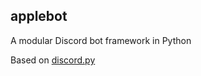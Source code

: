 ## applebot
A modular Discord bot framework in Python

Based on [discord.py](https://github.com/Rapptz/discord.py)
